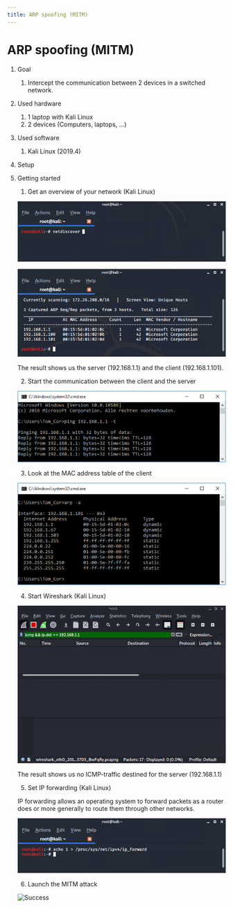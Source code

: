 ```yaml
---
title: ARP spoofing (MITM)
---
```


# ARP spoofing (MITM)

1. Goal
    1. Intercept the communication between 2 devices in a switched network.

2. Used hardware
    1. 1 laptop with Kali Linux
    2. 2 devices (Computers, laptops, ...)

3. Used software
    1. Kali Linux (2019.4)

4. Setup


5. Getting started
    1. Get an overview of your network (Kali Linux)
    
    ![Success](./assets/netdiscover_command.png)

    ![Success](./assets/netdiscover_result.png)

    The result shows us the server (192.168.1.1) and the client (192.168.1.101).

    2. Start the communication between the client and the server

     ![Success](./assets/ping.png)
    
    3. Look at the MAC address table of the client

    ![Success](./assets/first_arp.png)

    4. Start Wireshark (Kali Linux)

    ![Success](./assets/first_Wireshark.png)

    The result shows us no ICMP-traffic destined for the server (192.168.1.1)

    5. Set IP forwarding (Kali Linux)
    
    IP forwarding allows an operating system to forward packets as a router does or more generally to route them through other networks.
    
     ![Success](./assets/ip_forward.png)

    6. Launch the MITM attack

    ![Success](./assets/start_MITM.png)


